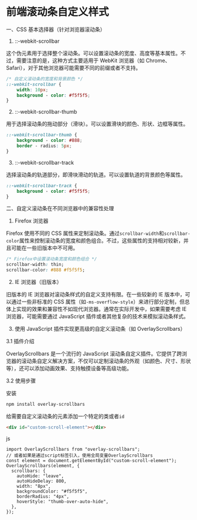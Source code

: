 # 前端滚动条自定义样式

一、CSS 基本选择器（针对浏览器滚动条）

1. ::-webkit-scrollbar

这个伪元素用于选择整个滚动条。可以设置滚动条的宽度、高度等基本属性。不过，需要注意的是，这种方式主要适用于 WebKit 浏览器（如 Chrome、Safari），对于其他浏览器可能需要不同的前缀或者不支持。

```css
/* 自定义滚动条的宽度和背景颜色 */
::-webkit-scrollbar {
    width: 10px;
    background - color: #f5f5f5;
}
```

2. ::-webkit-scrollbar-thumb

用于选择滚动条的拖动部分（滑块）。可以设置滑块的颜色、形状、边框等属性。

```css
::-webkit-scrollbar-thumb {
    background - color: #888;
    border - radius: 5px;
}
```

3. ::-webkit-scrollbar-track

选择滚动条的轨道部分，即滑块滑动的轨道。可以设置轨道的背景颜色等属性。

```css
::-webkit-scrollbar-track {
    background - color: #f5f5f5;
}
```

二、自定义滚动条在不同浏览器中的兼容性处理

1. Firefox 浏览器

Firefox 使用不同的 CSS 属性来定制滚动条。通过`scrollbar-width`和`scrollbar-color`属性来控制滚动条的宽度和颜色组合。不过，这些属性的支持相对较新，并且可能在一些旧版本中不可用。

```css
/* Firefox中设置滚动条宽度和颜色组合 */
scrollbar-width: thin;
scrollbar-color: #888 #f5f5f5;
```

2. IE 浏览器（旧版本）

旧版本的 IE 浏览器对滚动条样式的自定义支持有限。在一些较新的 IE 版本中，可以通过一些非标准的 CSS 属性（如`-ms-overflow-style`）来进行部分定制，但总体上实现的效果和兼容性不如现代浏览器。通常在实际开发中，如果需要考虑 IE 浏览器，可能需要通过 JavaScript 插件或者其他复杂的技术来模拟滚动条样式。

3. 使用 JavaScript 插件实现更高级的自定义滚动条（如 OverlayScrollbars）

3.1 插件介绍

OverlayScrollbars 是一个流行的 JavaScript 滚动条自定义插件。它提供了跨浏览器的滚动条自定义解决方案，不仅可以定制滚动条的外观（如颜色、尺寸、形状等），还可以添加动画效果、支持触摸设备等高级功能。

3.2 使用步骤

安装

```bash
npm install overlay-scrollbars
```

给需要自定义滚动条的元素添加一个特定的类或者`id`

```html
<div id="custom-scroll-element"></div>
```

js

```JS
import OverlayScrollbars from "overlay-scrollbars";
// 或者如果是通过script标签引入，使用全局变量OverlayScrollbars
const element = document.getElementById("custom-scroll-element");
OverlayScrollbars(element, {
  scrollbars: {
    autoHide: "leave",
    autoHideDelay: 800,
    width: "8px",
    backgroundColor: "#f5f5f5",
    borderRadius: "4px",
    hoverStyle: "thumb-over-auto-hide",
  },
});
```

